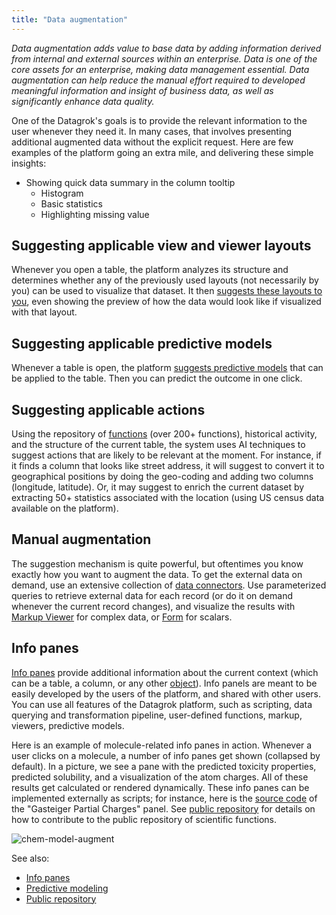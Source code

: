 ```yaml
---
title: "Data augmentation"
---
```


_Data augmentation adds value to base data by adding information derived from internal and external sources within an
enterprise. Data is one of the core assets for an enterprise, making data management essential. Data augmentation can
help reduce the manual effort required to developed meaningful information and insight of business data, as well as
significantly enhance data quality._

One of the Datagrok's goals is to provide the relevant information to the user whenever they need it. In many cases,
that involves presenting additional augmented data without the explicit request. Here are few examples of the platform
going an extra mile, and delivering these simple insights:

* Showing quick data summary in the column tooltip
  * Histogram
  * Basic statistics
  * Highlighting missing value

## Suggesting applicable view and viewer layouts

Whenever you open a table, the platform analyzes its structure and determines whether any of the previously used
layouts (not necessarily by you) can be used to visualize that dataset. It
then [suggests these layouts to you](../../visualize/view-layout.md#layout-suggestions), even showing the preview of how
the data would look like if visualized with that layout.

## Suggesting applicable predictive models

Whenever a table is open, the platform [suggests predictive models](../../govern/catalog/self-learning-platform.md)
that can be applied to the table. Then you can predict the outcome in one click.

## Suggesting applicable actions

Using the repository of [functions](../../datagrok/concepts/functions/functions.md) (over 200+ functions), historical activity, and
the structure of the current table, the system uses AI techniques to suggest actions that are likely to be relevant at
the moment. For instance, if it finds a column that looks like street address, it will suggest to convert it to
geographical positions by doing the geo-coding and adding two columns (longitude, latitude). Or, it may suggest to
enrich the current dataset by extracting 50+ statistics associated with the location
(using US census data available on the platform).

## Manual augmentation

The suggestion mechanism is quite powerful, but oftentimes you know exactly how you want to augment the data. To get the
external data on demand, use an extensive collection of
[data connectors](../../access/access.md#data-connection). Use parameterized queries to retrieve external data for each record (or
do it on demand whenever the current record changes), and visualize the results with
[Markup Viewer](../../visualize/viewers/markup.md) for complex data, or [Form](../../visualize/viewers/form.md) for scalars.

## Info panes

[Info panes](info-panels.md) provide additional information about the current context (which can be a table, a column,
or any other [object](../../datagrok/concepts/objects.md)). Info panels are meant to be easily developed by the users of the
platform, and shared with other users. You can use all features of the Datagrok platform, such as scripting, data
querying and transformation pipeline, user-defined functions, markup, viewers, predictive models.

Here is an example of molecule-related info panes in action. Whenever a user clicks on a molecule, a number of info
panes get shown (collapsed by default). In a picture, we see a pane with the predicted toxicity properties, predicted
solubility, and a visualization of the atom charges. All of these results get calculated or rendered dynamically. These
info panes can be implemented externally as scripts; for instance, here is the
[source code](https://github.com/datagrok-ai/public/blob/master/packages/Chem/scripts/gasteiger_charges.py)
of the "Gasteiger Partial Charges" panel. See [public repository](../../collaborate/public-repository.md) for details on
how to contribute to the public repository of scientific functions.

![chem-model-augment](../../uploads/gifs/chem-model-augment.gif)

See also:

* [Info panes](info-panels.md)
* [Predictive modeling](../../learn/learn.md)
* [Public repository](../../collaborate/public-repository.md)
